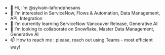 - 👋 Hi, I’m @sylvain-lafondphesans
- 👀 I’m interested in ServiceNow, Flows & Automation, Data Management, API, Integration 
- 🌱 I’m currently learning ServiceNow Vancouver Release, Generative AI
- 💞️ I’m looking to collaborate on Snowflake, Master Data Management, Generative AI
- 📫 How to reach me : please, reach out using Teams - most efficient way!

<!---
sylvain-lafondphesans/sylvain-lafondphesans is a ✨ special ✨ repository because its `README.md` (this file) appears on your GitHub profile.
You can click the Preview link to take a look at your changes.
--->
